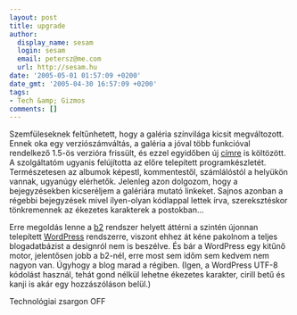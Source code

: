```yaml
---
layout: post
title: upgrade
author:
  display_name: sesam
  login: sesam
  email: petersz@me.com
  url: http://sesam.hu
date: '2005-05-01 01:57:09 +0200'
date_gmt: '2005-04-30 16:57:09 +0200'
tags:
- Tech &amp; Gizmos
comments: []
---
```


Szemfüleseknek feltűnhetett, hogy a galéria színvilága kicsit megváltozott. Ennek oka egy verziószámváltás, a galéria a jóval több funkcióval rendelkező 1.5-ös verzióra frissült, és ezzel egyidőben új [címre](/../../../.gallery) is költözött. A szolgáltatóm ugyanis felújította az előre telepített programkészletét. Természetesen az albumok képestl, kommentestől, számlálóstól a helyükön vannak, ugyanúgy elérhetők. Jelenleg azon dolgozom, hogy a bejegyzésekben kicseréljem a galériára mutató linkeket. Sajnos azonban a régebbi bejegyzések mivel ílyen-olyan kódlappal lettek írva, szereksztéskor tönkremennek az ékezetes karakterek a postokban...

Erre megoldás lenne a [b2](http://www.cafelog.com) rendszer helyett áttérni a szintén újonnan telepített [WordPress](http://www.wordpress.org) rendszerre, viszont ehhez át kéne pakolnom a teljes blogadatbázist a designról nem is beszélve. És bár a WordPress egy kitűnő motor, jelentősen jobb a b2-nél, erre most sem időm sem kedvem nem nagyon van. Úgyhogy a blog marad a régiben. (Igen, a WordPress UTF-8 kódolást használ, tehát gond nélkül lehetne ékezetes karakter, cirill betű és kanji is akár egy hozzászóláson belül.)

Technológiai zsargon OFF

